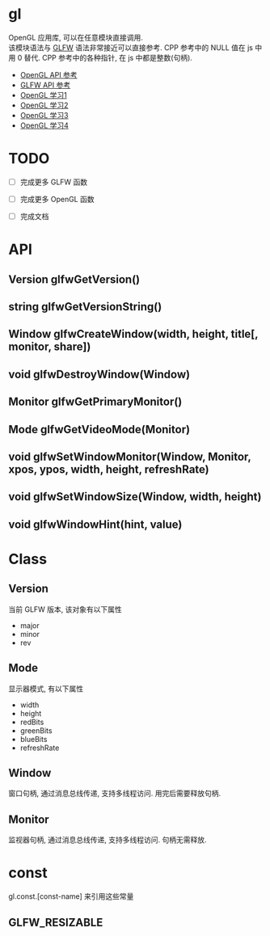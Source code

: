 # gl

OpenGL 应用库, 可以在任意模块直接调用.  
该模块语法与 [GLFW](https://www.glfw.org/docs/latest/modules.html) 语法非常接近可以直接参考.
CPP 参考中的 NULL 值在 js 中用 0 替代.
CPP 参考中的各种指针, 在 js 中都是整数(句柄).

* [OpenGL API 参考](https://www.khronos.org/registry/OpenGL-Refpages/gl4/html/)
* [GLFW API 参考](https://www.glfw.org/docs/latest/modules.html)
* [OpenGL 学习1](http://openglbook.com/the-book.html)
* [OpenGL 学习2](https://open.gl/)
* [OpenGL 学习3](https://learnopengl.com/)
* [OpenGL 学习4](http://ogldev.atspace.co.uk/)


# TODO

* [ ] 完成更多 GLFW 函数
* [ ] 完成更多 OpenGL 函数
* [ ] 完成文档


# API

## Version glfwGetVersion()

## string glfwGetVersionString()

## Window glfwCreateWindow(width, height, title[, monitor, share])

## void glfwDestroyWindow(Window)

## Monitor glfwGetPrimaryMonitor()

## Mode glfwGetVideoMode(Monitor)

## void glfwSetWindowMonitor(Window, Monitor, xpos, ypos, width, height, refreshRate)

## void glfwSetWindowSize(Window, width, height)

## void glfwWindowHint(hint, value)


# Class

## Version

当前 GLFW 版本, 该对象有以下属性

* major
* minor
* rev


## Mode

显示器模式, 有以下属性

* width
* height
* redBits
* greenBits
* blueBits
* refreshRate


## Window

窗口句柄, 通过消息总线传递, 支持多线程访问.
用完后需要释放句柄.


## Monitor

监视器句柄, 通过消息总线传递, 支持多线程访问.
句柄无需释放.


# const

gl.const.[const-name] 来引用这些常量

## GLFW_RESIZABLE